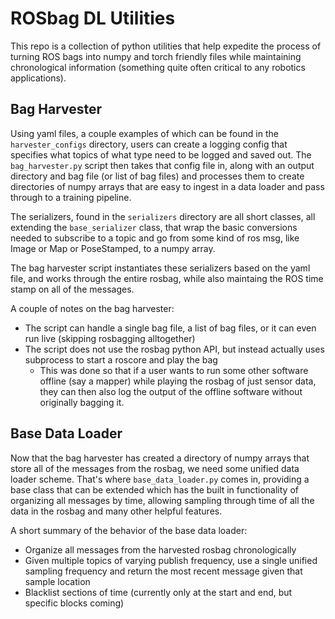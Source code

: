# ROSbag DL Utilities

This repo is a collection of python utilities that help expedite the process of turning ROS bags into numpy and torch
friendly files while maintaining chronological information (something quite often critical to any robotics applications).

## Bag Harvester

Using yaml files, a couple examples of which can be found in the `harvester_configs` directory, users can create a logging
config that specifies what topics of what type need to be logged and saved out. The `bag_harvester.py` script then takes
that config file in, along with an output directory and bag file (or list of bag files) and processes them to create
directories of numpy arrays that are easy to ingest in a data loader and pass through to a training pipeline.

The serializers, found in the `serializers` directory are all short classes, all extending the `base_serializer` class,
that wrap the basic conversions needed to subscribe to a topic and go from some kind of ros msg, like Image or Map or PoseStamped, to a numpy array.

The bag harvester script instantiates these serializers based on the yaml file, and works through the entire rosbag, while also maintaing the ROS time stamp on all of the messages.


A couple of notes on the bag harvester:
* The script can handle a single bag file, a list of bag files, or it can even run live (skipping rosbagging alltogether)
* The script does not use the rosbag python API, but instead actually uses subprocess to start a roscore and play the bag
  * This was done so that if a user wants to run some other software offline (say a mapper) while playing the rosbag of just sensor data, they can then also log the output of the offline software without originally bagging it.

## Base Data Loader

Now that the bag harvester has created a directory of numpy arrays that store all of the messages from the rosbag, we need
some unified data loader scheme. That's where `base_data_loader.py` comes in, providing a base class that can be extended
which has the built in functionality of organizing all messages by time, allowing sampling through time of all the data in the rosbag and many other helpful features.

A short summary of the behavior of the base data loader:
* Organize all messages from the harvested rosbag chronologically
* Given multiple topics of varying publish frequency, use a single unified sampling frequency and return the most recent message given that sample location
* Blacklist sections of time (currently only at the start and end, but specific blocks coming)


